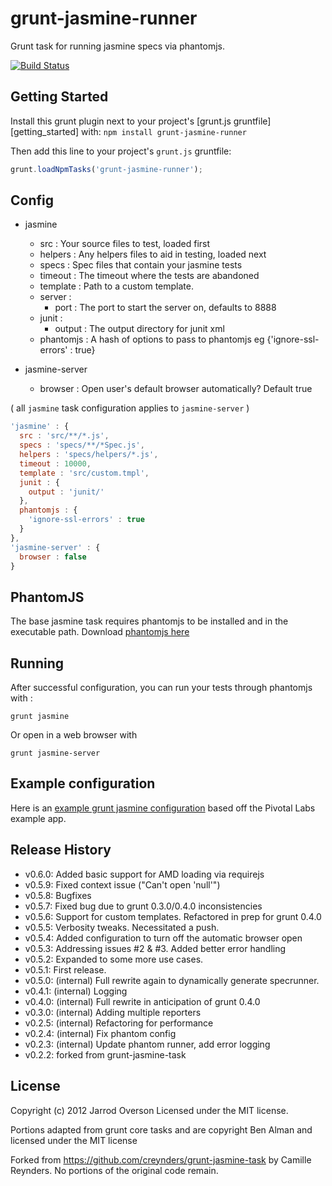 # grunt-jasmine-runner

Grunt task for running jasmine specs via phantomjs.

[![Build Status](https://secure.travis-ci.org/jsoverson/grunt-jasmine-runner.png)](http://travis-ci.org/jsoverson/grunt-jasmine-runner)

## Getting Started

Install this grunt plugin next to your project's [grunt.js gruntfile][getting_started] with: `npm install grunt-jasmine-runner`

Then add this line to your project's `grunt.js` gruntfile:

```javascript
grunt.loadNpmTasks('grunt-jasmine-runner');
```

## Config
- jasmine
  - src : Your source files to test, loaded first
  - helpers : Any helpers files to aid in testing, loaded next
  - specs : Spec files that contain your jasmine tests
  - timeout : The timeout where the tests are abandoned
  - template : Path to a custom template.
  - server :
    - port : The port to start the server on, defaults to 8888
  - junit :
    - output : The output directory for junit xml
  - phantomjs : A hash of options to pass to phantomjs eg {'ignore-ssl-errors' : true}

- jasmine-server
  - browser : Open user's default browser automatically? Default true

( all `jasmine` task configuration applies to `jasmine-server` )

```javascript
'jasmine' : {
  src : 'src/**/*.js',
  specs : 'specs/**/*Spec.js',
  helpers : 'specs/helpers/*.js',
  timeout : 10000,
  template : 'src/custom.tmpl',
  junit : {
    output : 'junit/'
  },
  phantomjs : {
    'ignore-ssl-errors' : true
  }
},
'jasmine-server' : {
  browser : false
}
```

## PhantomJS

The base jasmine task requires phantomjs to be installed and in the executable path. Download [phantomjs here](http://phantomjs.org/)

## Running

After successful configuration, you can run your tests through phantomjs with :

```grunt jasmine```

Or open in a web browser with

```grunt jasmine-server```

## Example configuration

Here is an [example grunt jasmine configuration](https://github.com/jsoverson/grunt-jasmine-runner-example) based off the
 Pivotal Labs example app.

## Release History

* v0.6.0: Added basic support for AMD loading via requirejs
* v0.5.9: Fixed context issue ("Can't open 'null'")
* v0.5.8: Bugfixes
* v0.5.7: Fixed bug due to grunt 0.3.0/0.4.0 inconsistencies
* v0.5.6: Support for custom templates. Refactored in prep for grunt 0.4.0
* v0.5.5: Verbosity tweaks. Necessitated a push.
* v0.5.4: Added configuration to turn off the automatic browser open
* v0.5.3: Addressing issues #2 & #3. Added better error handling
* v0.5.2: Expanded to some more use cases.
* v0.5.1: First release.
* v0.5.0: (internal) Full rewrite again to dynamically generate specrunner.
* v0.4.1: (internal) Logging
* v0.4.0: (internal) Full rewrite in anticipation of grunt 0.4.0
* v0.3.0: (internal) Adding multiple reporters
* v0.2.5: (internal) Refactoring for performance
* v0.2.4: (internal) Fix phantom config
* v0.2.3: (internal) Update phantom runner, add error logging
* v0.2.2: forked from grunt-jasmine-task

## License
Copyright (c) 2012 Jarrod Overson
Licensed under the MIT license.

Portions adapted from grunt core tasks and are copyright Ben Alman and licensed under the MIT license

Forked from https://github.com/creynders/grunt-jasmine-task by Camille Reynders. No portions of the original code remain.

